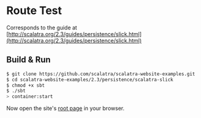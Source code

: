 # Route Test #

Corresponds to the guide at [http://scalatra.org/2.3/guides/persistence/slick.html](http://scalatra.org/2.3/guides/persistence/slick.html)

## Build & Run ##

```sh
$ git clone https://github.com/scalatra/scalatra-website-examples.git
$ cd scalatra-website-examples/2.3/persistence/scalatra-slick
$ chmod +x sbt
$ ./sbt
> container:start
```

Now open the site's [root page](http://localhost:8080/) in your browser.
